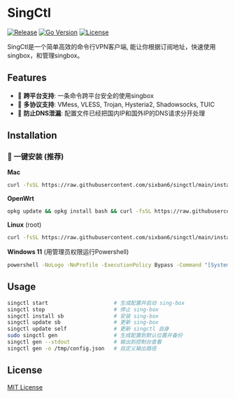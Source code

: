 # SingCtl

[![Release](https://img.shields.io/github/v/release/sixban6/singctl)](https://github.com/sixban6/singctl/releases)
[![Go Version](https://img.shields.io/github/go-mod/go-version/sixban6/singctl)](https://golang.org/)
[![License](https://img.shields.io/github/license/sixban6/singctl)](https://github.com/sixban6/singctl/blob/main/LICENSE)

SingCtl是一个简单高效的命令行VPN客户端, 能让你根据订阅地址，快速使用singbox，和管理singbox。

## Features
- 🚀 **跨平台支持**: 一条命令跨平台安全的使用singbox
- 📡 **多协议支持**: VMess, VLESS, Trojan, Hysteria2, Shadowsocks, TUIC
- 🔧 **防止DNS泄漏**: 配置文件已经把国内IP和国外IP的DNS请求分开处理


## Installation

### 🎯 一键安装 (推荐)

**Mac**
```bash
curl -fsSL https://raw.githubusercontent.com/sixban6/singctl/main/install.sh | sudo bash 
```

**OpenWrt**
```bash
opkg update && opkg install bash && curl -fsSL https://raw.githubusercontent.com/sixban6/singctl/main/install.sh | bash 
```

**Linux** (root)
```bash
curl -fsSL https://raw.githubusercontent.com/sixban6/singctl/main/install.sh | bash 
```

**Windows 11** (用管理员权限运行Powershell)
```cmd
powershell -NoLogo -NoProfile -ExecutionPolicy Bypass -Command "[System.IO.File]::WriteAllText('install.ps1', (irm https://raw.githubusercontent.com/sixban6/singctl/main/install.ps1 -UseBasicParsing), [System.Text.Encoding]::UTF8); & .\install.ps1"
```

## Usage
```bash
singctl start                     # 生成配置并启动 sing-box
singctl stop                      # 停止 sing-box
singctl install sb                # 安装 sing-box
singctl update sb                 # 更新 sing-box
singctl update self               # 更新 singctl 自身
sudo singctl gen                  # 生成配置到默认位置并备份
singctl gen --stdout              # 输出到控制台查看
singctl gen -o /tmp/config.json   # 自定义输出路径      
```

## License
[MIT License](LICENSE)